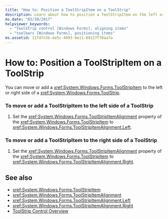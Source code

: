 ```yaml
---
title: "How to: Position a ToolStripItem on a ToolStrip"
description: Learn about how to position a ToolStripItem on the left or right of a ToolStrip by means of a 1-step procedure.
ms.date: "03/30/2017"
helpviewer_keywords: 
  - "ToolStrip control [Windows Forms], aligning items"
  - "toolbars [Windows Forms], positioning items"
ms.assetid: 11fd7c5b-ee5c-4993-9a11-89127ff0aa7a
---
```

# How to: Position a ToolStripItem on a ToolStrip
You can move or add a <xref:System.Windows.Forms.ToolStripItem> to the left or right side of a <xref:System.Windows.Forms.ToolStrip>.  
  
### To move or add a ToolStripItem to the left side of a ToolStrip  
  
1. Set the <xref:System.Windows.Forms.ToolStripItemAlignment> property of the <xref:System.Windows.Forms.ToolStripItem> to <xref:System.Windows.Forms.ToolStripItemAlignment.Left>.  
  
### To move or add a ToolStripItem to the right side of a ToolStrip  
  
1. Set the <xref:System.Windows.Forms.ToolStripItemAlignment> property of the <xref:System.Windows.Forms.ToolStripItem> to <xref:System.Windows.Forms.ToolStripItemAlignment.Right>.  
  
## See also

- <xref:System.Windows.Forms.ToolStripItem>
- <xref:System.Windows.Forms.ToolStripItemAlignment>
- <xref:System.Windows.Forms.ToolStripItemAlignment.Left>
- <xref:System.Windows.Forms.ToolStripItemAlignment.Right>
- [ToolStrip Control Overview](toolstrip-control-overview-windows-forms.md)
